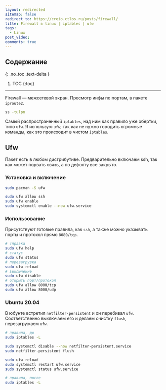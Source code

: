 ```yaml
---
layout: redirected
sitemap: false
redirect_to: https://creio.ctlos.ru/posts/firewall/
title: Firewall в linux | iptables | ufw
tags:
  - Linux
post_video:
comments: true
---
```


## Содержание
{: .no_toc .text-delta }

1. TOC
{:toc}

---

Firewall — межсетевой экран. Просмотр инфы по портам, в пакете `iproute2`.

```bash
ss -tulpn
```

Самый распространенный `iptables`, над ним как правило уже обертки, типо `ufw`. Я использую `ufw`, так как не нужно городить огромные команды, как это происходит в чистом `iptables`.

## Ufw

Пакет есть в любом дистрибутиве. Предварительно включаем ssh, так как может порвать связь, а по дефолту все закрыто.

### Установка и включение

```bash
sudo pacman -S ufw

sudo ufw allow ssh
sudo ufw enable
sudo systemctl enable --now ufw.service
```

### Использование

Присутствуют готовые правила, как `ssh`, а также можно указывать порты и протокол прямо `8080/tcp`.

```bash
# справка
sudo ufw help
# статус
sudo ufw status
# перезагрузка
sudo ufw reload
# выключение
sudo ufw disable
# открыть порт/протокол
sudo ufw allow 8000/tcp
sudo ufw allow 8000/udp
```

### Ubuntu 20.04

В юбунте встретил `netfilter-persistent` и он перебивал `ufw`. Соответственно выключаем его и делаем очистку `flush`, перезагружаем `ufw`.

```bash
# правила, до
sudo iptables -L

sudo systemctl disable --now netfilter-persistent.service
sudo netfilter-persistent flush

sudo ufw reload
sudo systemctl restart ufw.service
sudo systemctl status ufw.service

# правила, после
sudo iptables -L
```
